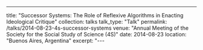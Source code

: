 ---
title: "Successor Systems: The Role of Reflexive Algorithms in Enacting Ideological Critique"
collection: talks
talk_type: "Talk"
permalink: /talks/2014-08-23-4s-successor-systems
venue: "Annual Meeting of the Society for the Social Study of Science (4S)"
date: 2014-08-23
location: "Buenos Aires, Argentina"
excerpt: "---
